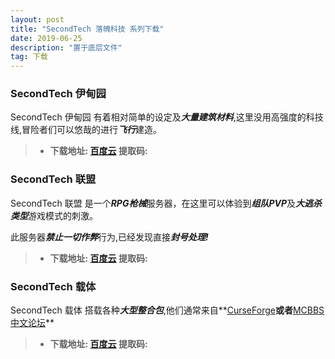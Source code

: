 ```yaml
---
layout: post
title: "SecondTech 落魄科技 系列下载"
date: 2019-06-25
description: "置于底层文件"
tag: 下载
---   
```

### **SecondTech 伊甸园**
SecondTech 伊甸园 有着相对简单的设定及***大量建筑材料***,这里没用高强度的科技线,冒险者们可以悠哉的进行***飞行***建造。

>* **下载地址: [百度云](http://mahua.jser.me/?utm_source=mindstore.io) 提取码:**

### **SecondTech 联盟**
SecondTech 联盟 是一个***RPG枪械***服务器，在这里可以体验到***组队PVP***及***大逃杀类型***游戏模式的刺激。

此服务器***禁止一切作弊***行为,已经发现直接***封号处理!***

>* **下载地址: [百度云](http://mahua.jser.me/?utm_source=mindstore.io) 提取码:**

### **SecondTech 载体**
SecondTech 载体 搭载各种***大型整合包***,他们通常来自**[CurseForge](https://www.curseforge.com/minecraft/modpacks?filter-sort=4)**或者**[MCBBS中文论坛](https://www.mcbbs.net/forum.php)**

>* **下载地址: [百度云](http://mahua.jser.me/?utm_source=mindstore.io) 提取码:**
